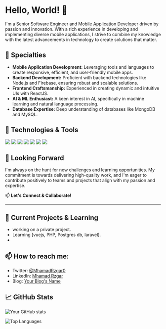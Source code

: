 
# Hello, World! 👋

I'm a Senior Software Engineer and Mobile Application Developer driven by passion and innovation. With a rich experience in developing and implementing diverse mobile applications, I strive to combine my knowledge with the latest advancements in technology to create solutions that matter.

## 🎯 Specialties

- **Mobile Application Development:** Leveraging tools and languages to create responsive, efficient, and user-friendly mobile apps.
- **Backend Development:** Proficient with backend technologies like Node.js and Firebase, ensuring robust and scalable solutions.
- **Frontend Craftsmanship:** Experienced in creating dynamic and intuitive UIs with ReactJS.
- **AI & ML Enthusiast:** A keen interest in AI, specifically in machine learning and natural language processing.
- **Database Expertise:** Deep understanding of databases like MongoDB and MySQL.

## 🔧 Technologies & Tools

![](https://img.shields.io/badge/Code-Flutter-informational?style=flat&logo=flutter&logoColor=white&color=2bbc8a)
![](https://img.shields.io/badge/Backend-Firebase-informational?style=flat&logo=firebase&logoColor=white&color=2bbc8a)
![](https://img.shields.io/badge/Backend-Node.js-informational?style=flat&logo=node.js&logoColor=white&color=2bbc8a)
![](https://img.shields.io/badge/Frontend-ReactJS-informational?style=flat&logo=react&logoColor=white&color=2bbc8a)
![](https://img.shields.io/badge/Code-Python-informational?style=flat&logo=python&logoColor=white&color=2bbc8a)
![](https://img.shields.io/badge/Database-MongoDB-informational?style=flat&logo=mongodb&logoColor=white&color=2bbc8a)
![](https://img.shields.io/badge/Database-MySQL-informational?style=flat&logo=mysql&logoColor=white&color=2bbc8a)
<!-- Add more badges as per your proficiency: https://shields.io/ -->

## 🚀 Looking Forward

I'm always on the hunt for new challenges and learning opportunities. My commitment is towards delivering high-quality work, and I'm eager to contribute positively to teams and projects that align with my passion and expertise.

📫 **Let's Connect & Collaborate!**


--------------------------------------


## 🌱 Current Projects & Learning

- working on a private project.
- Learning [vuejs, PHP, Postgres db, laravel].
- 
## 📫 How to reach me:

- Twitter: [@MhamadRzgar0](https://twitter.com/MhamadRzgar0)
- LinkedIn: [Mhamad Rzgar](https://www.linkedin.com/in/mhamad-rzgar-772533177/)
- Blog: [Your Blog's Name](your-blog-link)

## 📈 GitHub Stats

![Your GitHub stats](https://github-readme-stats.vercel.app/api?username=yourusername&show_icons=true&theme=radical)

![Top Languages](https://github-readme-stats.vercel.app/api/top-langs/?username=Mhamad-Rzgar&theme=radical)

<!-- GitHub stats link: https://github.com/anuraghazra/github-readme-stats -->


<!--
**Mhamad-Rzgar/Mhamad-Rzgar** is a ✨ _special_ ✨ repository because its `README.md` (this file) appears on your GitHub profile.

Here are some ideas to get you started:

- 🔭 I’m currently working on ...
- 🌱 I’m currently learning ...
- 👯 I’m looking to collaborate on ...
- 🤔 I’m looking for help with ...
- 💬 Ask me about ...
- 📫 How to reach me: ...
- 😄 Pronouns: ...
- ⚡ Fun fact: ...
-->
